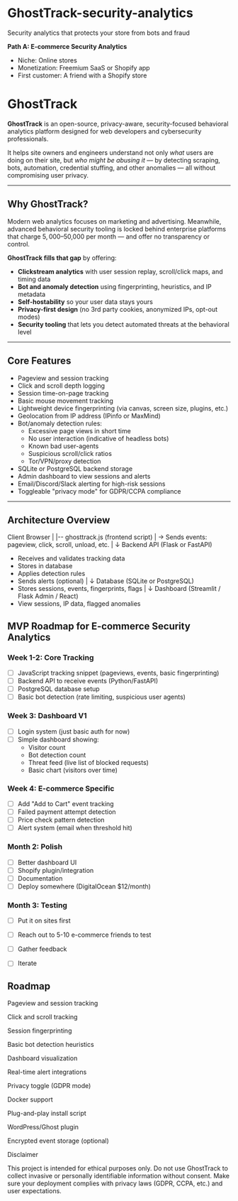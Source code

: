 # GhostTrack-security-analytics
Security analytics that protects your store from bots and fraud

**Path A: E-commerce Security Analytics**
- Niche: Online stores
- Monetization: Freemium SaaS or Shopify app
- First customer: A friend with a Shopify store

# GhostTrack

**GhostTrack** is an open-source, privacy-aware, security-focused behavioral analytics platform designed for web developers and cybersecurity professionals.

It helps site owners and engineers understand not only *what* users are doing on their site, but *who might be abusing it* — by detecting scraping, bots, automation, credential stuffing, and other anomalies — all without compromising user privacy.

---

## Why GhostTrack?

Modern web analytics focuses on marketing and advertising. Meanwhile, advanced behavioral security tooling is locked behind enterprise platforms that charge $5,000–$50,000 per month — and offer no transparency or control.

**GhostTrack fills that gap** by offering:

- **Clickstream analytics** with user session replay, scroll/click maps, and timing data
- **Bot and anomaly detection** using fingerprinting, heuristics, and IP metadata
- **Self-hostability** so your user data stays yours
- **Privacy-first design** (no 3rd party cookies, anonymized IPs, opt-out modes)
- **Security tooling** that lets you detect automated threats at the behavioral level

---

## Core Features

- Pageview and session tracking
- Click and scroll depth logging
- Session time-on-page tracking
- Basic mouse movement tracking
- Lightweight device fingerprinting (via canvas, screen size, plugins, etc.)
- Geolocation from IP address (IPinfo or MaxMind)
- Bot/anomaly detection rules:
  - Excessive page views in short time
  - No user interaction (indicative of headless bots)
  - Known bad user-agents
  - Suspicious scroll/click ratios
  - Tor/VPN/proxy detection
- SQLite or PostgreSQL backend storage
- Admin dashboard to view sessions and alerts
- Email/Discord/Slack alerting for high-risk sessions
- Toggleable "privacy mode" for GDPR/CCPA compliance

---

## Architecture Overview

Client Browser
|
|-- ghosttrack.js (frontend script)
| → Sends events: pageview, click, scroll, unload, etc.
|
↓
Backend API (Flask or FastAPI)
- Receives and validates tracking data
- Stores in database
- Applies detection rules
- Sends alerts (optional)
|
↓
Database (SQLite or PostgreSQL)
- Stores sessions, events, fingerprints, flags
|
↓
Dashboard (Streamlit / Flask Admin / React)
- View sessions, IP data, flagged anomalies

## MVP Roadmap for E-commerce Security Analytics

### Week 1-2: Core Tracking
- [ ] JavaScript tracking snippet (pageviews, events, basic fingerprinting)
- [ ] Backend API to receive events (Python/FastAPI)
- [ ] PostgreSQL database setup
- [ ] Basic bot detection (rate limiting, suspicious user agents)

### Week 3: Dashboard V1
- [ ] Login system (just basic auth for now)
- [ ] Simple dashboard showing:
  - Visitor count
  - Bot detection count
  - Threat feed (live list of blocked requests)
  - Basic chart (visitors over time)

### Week 4: E-commerce Specific
- [ ] Add "Add to Cart" event tracking
- [ ] Failed payment attempt detection
- [ ] Price check pattern detection
- [ ] Alert system (email when threshold hit)

### Month 2: Polish
- [ ] Better dashboard UI
- [ ] Shopify plugin/integration
- [ ] Documentation
- [ ] Deploy somewhere (DigitalOcean $12/month)

### Month 3: Testing
- [ ] Put it on sites first
- [ ] Reach out to 5-10 e-commerce friends to test
- [ ] Gather feedback
- [ ] Iterate


## Roadmap


 Pageview and session tracking

 Click and scroll tracking

 Session fingerprinting

 Basic bot detection heuristics

 Dashboard visualization

 Real-time alert integrations

 Privacy toggle (GDPR mode)

 Docker support

 Plug-and-play install script

 WordPress/Ghost plugin

 Encrypted event storage (optional)

 Disclaimer

This project is intended for ethical purposes only. Do not use GhostTrack to collect invasive or personally identifiable information without consent. Make sure your deployment complies with privacy laws (GDPR, CCPA, etc.) and user expectations.

